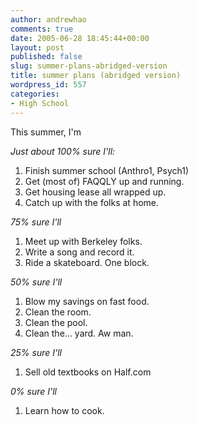 ```yaml
---
author: andrewhao
comments: true
date: 2005-06-28 18:45:44+00:00
layout: post
published: false
slug: summer-plans-abridged-version
title: summer plans (abridged version)
wordpress_id: 557
categories:
- High School
---
```


This summer, I'm

_Just about 100% sure I'll:_
1. Finish summer school (Anthro1, Psych1)
2. Get (most of) FAQQLY up and running.
3. Get housing lease all wrapped up.
4. Catch up with the folks at home.

_75% sure I'll_
1. Meet up with Berkeley folks.
2. Write a song and record it.
3. Ride a skateboard. One block.

_50% sure I'll_
1. Blow my savings on fast food.
2. Clean the room.
3. Clean the pool.
4. Clean the... yard. Aw man.

_25% sure I'll_
1. Sell old textbooks on Half.com

_0% sure I'll_
1. Learn how to cook.
